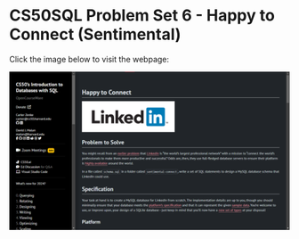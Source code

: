 # CS50SQL Problem Set 6 - Happy to Connect (Sentimental)

Click the image below to visit the webpage:

[![CS50QL Project](image.png)](https://cs50.harvard.edu/sql/2024/psets/6/connect/)